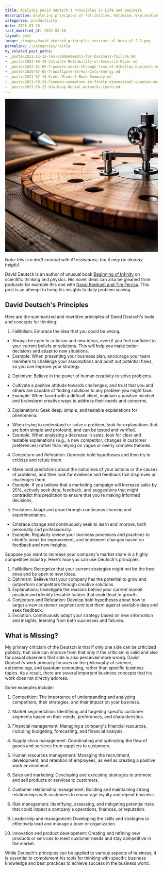 ```yaml
---
title: Applying David Deutsch's Principles in Life and Business
description: Exploring principles of Fallibilism, Optimism, Explanations, Conjecture and Refutation, and Evolution in daily work.
categories: productivity
date: 2023-03-26
last_modified_at: 2023-03-26
layout: post
image: /images/david_deutsch_principles_contract_xl-beta-v2-2-2.png
permalink: /:categories/:title
my_related_post_paths:
- _posts/2021-12-12-Ten-Commandments-for-business-failure.md
- _posts/2023-08-19-Validate-Reliability-of-Research-Paper.md
- _posts/2022-01-09-7-powers-moats-through-lens-of-dibellos-business-mental-model.md
- _posts/2020-07-05-Transfigure-Stress-Into-Energy.md
- _posts/2021-07-14-Scout-Mindset-Book-Summary.md
- _posts/2011-09-24-Feynman-summation-in-finite-dimensional-quantum-mechanics.md
- _posts/2023-08-25-How-Deep-Neural-Networks-Learn.md
---
```


![Applying David Deutsch's Principles in Life and Business](/images/david_deutsch_principles_contract_xl-beta-v2-2-2.png)

*Note: this is a draft created with AI assistance, but it may be already helpful.*

David Deutsch is an author of unusual book [Beginning of Infinity](https://www.amazon.com/Beginning-Infinity-Explanations-Transform-World/dp/0143121359) on scientific thinking and physics. His novel ideas can also be gleaned from podcasts for example this one with [Naval Ravikant and Tim Ferriss](https://youtu.be/FfWbcrObpUY). This post is an attempt to bring his insights to daily problem solving.


## David Deutsch's Principles

Here are the summarized and rewritten principles of David Deutsch's tools and concepts for thinking:

1. Fallibilism: Embrace the idea that you could be wrong.
  - Always be open to criticism and new ideas, even if you feel confident in your current beliefs or solutions. This will help you make better decisions and adapt to new situations.
  - Example: When presenting your business plan, encourage your team members to challenge your assumptions and point out potential flaws, so you can improve your strategy.

2. Optimism: Believe in the power of human creativity to solve problems.
  - Cultivate a positive attitude towards challenges, and trust that you and others are capable of finding solutions to any problem you might face.
  - Example: When faced with a difficult client, maintain a positive mindset and brainstorm creative ways to address their needs and concerns.

3. Explanations: Seek deep, simple, and testable explanations for phenomena.
  - When trying to understand or solve a problem, look for explanations that are both simple and profound, and can be tested and verified.
  - Example: When analyzing a decrease in sales, look for clear and testable explanations (e.g., a new competitor, changes in customer preferences) rather than relying on vague or overly complex theories.

4. Conjecture and Refutation: Generate bold hypotheses and then try to criticize and refute them.
  - Make bold predictions about the outcomes of your actions or the causes of problems, and then look for evidence and feedback that disproves or challenges them.
  - Example: If you believe that a marketing campaign will increase sales by 20%, actively seek data, feedback, and suggestions that might contradict this prediction to ensure that you're making informed decisions.

5. Evolution: Adapt and grow through continuous learning and experimentation.
  - Embrace change and continuously seek to learn and improve, both personally and professionally.
  - Example: Regularly review your business processes and practices to identify areas for improvement, and implement changes based on feedback and new insights.


Suppose you want to increase your company's market share in a highly competitive industry. Here's how you can use Deutsch's principles:

1. Fallibilism: Recognize that your current strategies might not be the best ones and be open to new ideas.
2. Optimism: Believe that your company has the potential to grow and outperform competitors through creative solutions.
3. Explanations: Investigate the reasons behind your current market position and identify testable factors that could lead to growth.
4. Conjecture and Refutation: Develop bold hypotheses about how to target a new customer segment and test them against available data and seek feedback.
5. Evolution: Continuously adapt your strategy based on new information and insights, learning from both successes and failures.


## What is Missing?

My primary criticism of the Deutsch is that if only one side can be criticized publicly, that side can improve from that only if the criticism is valid and also for casual observers that side is also perceived more wrong.
David Deutsch's work primarily focuses on the philosophy of science, epistemology, and quantum computing, rather than specific business topics. As a result, there are several important business concepts that his work does not directly address.

Some examples include:

1. Competition: The importance of understanding and analyzing competitors, their strategies, and their impact on your business.

2. Market segmentation: Identifying and targeting specific customer segments based on their needs, preferences, and characteristics.

3. Financial management: Managing a company's financial resources, including budgeting, forecasting, and financial analysis.

4. Supply chain management: Coordinating and optimizing the flow of goods and services from suppliers to customers.

5. Human resources management: Managing the recruitment, development, and retention of employees, as well as creating a positive work environment.

6. Sales and marketing: Developing and executing strategies to promote and sell products or services to customers.

7. Customer relationship management: Building and maintaining strong relationships with customers to encourage loyalty and repeat business.

8. Risk management: Identifying, assessing, and mitigating potential risks that could impact a company's operations, finances, or reputation.

9. Leadership and management: Developing the skills and strategies to effectively lead and manage a team or organization.

10. Innovation and product development: Creating and refining new products or services to meet customer needs and stay competitive in the market.

While Deutsch's principles can be applied to various aspects of business, it is essential to complement his tools for thinking with specific business knowledge and best practices to achieve success in the business world.